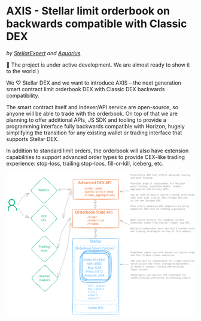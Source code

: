 # AXIS - Stellar limit orderbook on backwards compatible with Classic DEX

_by [StellarExpert](https://stellar.expert) and [Aquarius](https://aqua.network)_

🚧 The project is under active development. We are almost ready to show it to the world )

We ♡ Stellar DEX and we want to introduce AXIS – the next generation smart contract limit orderbook DEX with Classic DEX backwards compatibility.

The smart contract itself and indexer/API service are open-source, so anyone will be able to trade with the orderbook.
On top of that we are planning to offer additional APIs, JS SDK and tooling to provide a programming interface fully backwards compatible with Horizon, hugely simplifying the transition for any existing wallet or trading interface that supports Stellar DEX.

In addition to standard limit orders, the orderbook will also have extension capabilities to support advanced order types to provide CEX-like trading experience: stop-loss, trailing stop-loos, fill-or-kill, iceberg, etc.

![Orderbook flowchart](./flowchart.svg)
